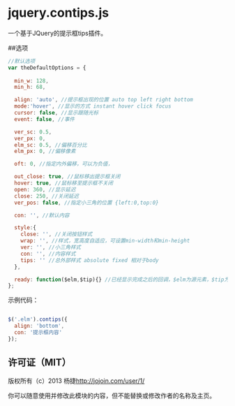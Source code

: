 jquery.contips.js
=================

一个基于JQuery的提示框tips插件。

##选项

```javascript
//默认选项
var theDefaultOptions = {
  
  min_w: 128,
  min_h: 68,

  align: 'auto', //提示框出现的位置 auto top left right bottom
  mode:'hover', //显示的方式 instant hover click focus
  cursor: false, //显示跟随光标
  event: false, //事件

  ver_sc: 0.5,
  ver_px: 0,
  elm_sc: 0.5, //偏移百分比
  elm_px: 0, //偏移像素

  oft: 0, //指定内外偏移，可以为负值，

  out_close: true, //鼠标移出提示框关闭
  hover: true, //鼠标移至提示框不关闭
  open: 360, //显示延迟
  close: 250, //关闭延迟
  ver_pos: false, //指定小三角的位置 {left:0,top:0}

  con: '', //默认内容

  style:{
    close: '', //关闭按钮样式
    wrap: '', //样式，宽高度自适应，可设置min-width和min-height
    ver: '', //小三角样式
    con: '', //内容样式
    tips: '' //总外部样式 absolute fixed 相对于body
  },

  ready: function($elm,$tip){} //已经显示完成之后的回调，$elm为源元素，$tip为新的提示框
};
```



示例代码：

```javascript

$('.elm').contips({
  align: 'bottom',
  con: '提示框内容'
});

```




## 许可证（MIT）

版权所有（c）2013 杨捷<http://jojoin.com/user/1/>

你可以随意使用并修改此模块的内容，但不能替换或修改作者的名称及主页。











